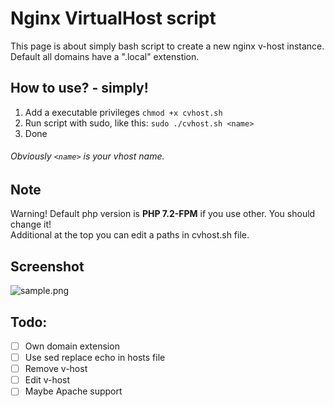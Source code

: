# Nginx VirtualHost script
This page is about simply bash script to create a new nginx v-host instance.<br>
Default all domains have a ".local" extenstion.

## How to use? - simply!
1. Add a executable privileges `chmod +x cvhost.sh`
2. Run script with sudo, like this:
`sudo ./cvhost.sh <name>`
3. Done

###### Obviously `<name>` is your vhost name. ######

## Note
Warning! Default php version is **PHP 7.2-FPM** if you use other. You should change it!<br>
Additional at the top you can edit a paths in cvhost.sh file.

## Screenshot
![sample.png](https://github.com/r0v/Nginx-vHost/blob/master/sample.png)

## Todo:
- [ ] Own domain extension
- [ ] Use sed replace echo in hosts file
- [ ] Remove v-host
- [ ] Edit v-host
- [ ] Maybe Apache support
